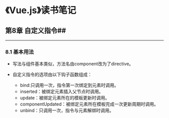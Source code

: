 # 《Vue.js》读书笔记 #


## 第8章  自定义指令##
----------
### 8.1 基本用法 ###
- 写法与组件基本类似，方法名由component改为了directive。

- 自定义指令的选项由以下钩子函数组成：
  - bind:只调用一次，指令第一次绑定到元素时调用。
  - inserted：被绑定元素插入父节点时调用。
  - update：被绑定元素所在的模板更新时调用。
  - componentUpdated：被绑定元素所在模板完成一次更新周期时调用。
  - unbind：只调用一次，指令与元素解绑时调用。
